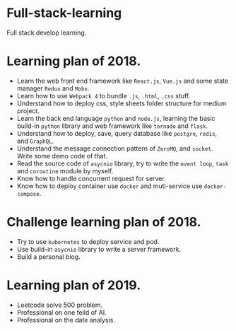 # Full-stack-learning

Full stack develop learning.

# Learning plan of 2018.

- Learn the web front end framework like `React.js`, `Vue.js` and some state manager `Redux` and `Mobx`.
- Learn how to use `Webpack 4` to bundle `.js`, `.html`, `.css` stuff.
- Understand how to deploy css, style sheets folder structure for medium project.
- Learn the back end language `python` and `node.js`, learning the basic build-in `python` library and web framework like `tornado` and `flask`.
- Understand how to deploy, save, query database like `postgre`, `redis`, and `GraphQL`.
- Understand the message connection pattern of `ZeroMQ`, and `socket`. Write some demo code of that.
- Read the source code of `asycnio` library, try to write the `event loop`, `task` and `coroutine` module by myself.
- Know how to handle concurrent request for server.
- Know how to deploy container use `docker` and muti-service use `docker-compose`.

# Challenge learning plan of 2018.

- Try to use `kubernetes` to deploy service and pod.
- Use build-in `asycnio` library to write a server framework.
- Build a personal blog.

# Learning plan of 2019.
- Leetcode solve 500 problem.
- Professional on one feild of AI.
- Professional on the date analysis.
